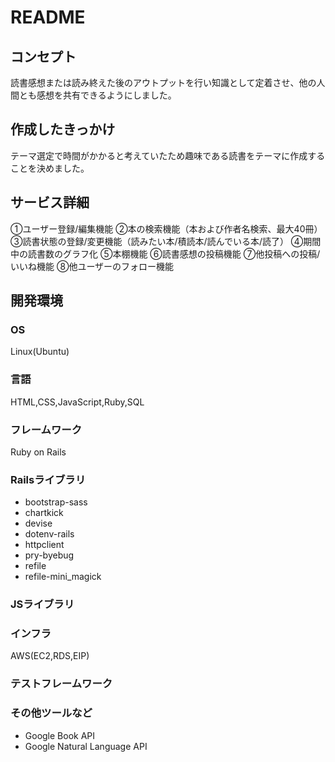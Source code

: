 # README

## コンセプト
読書感想または読み終えた後のアウトプットを行い知識として定着させ、他の人間とも感想を共有できるようにしました。

## 作成したきっかけ
テーマ選定で時間がかかると考えていたため趣味である読書をテーマに作成することを決めました。

## サービス詳細
①ユーザー登録/編集機能
②本の検索機能（本および作者名検索、最大40冊）
③読書状態の登録/変更機能（読みたい本/積読本/読んでいる本/読了）
④期間中の読書数のグラフ化
⑤本棚機能
⑥読書感想の投稿機能
⑦他投稿への投稿/いいね機能
⑧他ユーザーのフォロー機能

## 開発環境
### OS
Linux(Ubuntu)

### 言語
HTML,CSS,JavaScript,Ruby,SQL

### フレームワーク
Ruby on Rails

### Railsライブラリ
* bootstrap-sass
* chartkick
* devise
* dotenv-rails
* httpclient
* pry-byebug
* refile
* refile-mini_magick

### JSライブラリ

### インフラ
AWS(EC2,RDS,EIP)

### テストフレームワーク

### その他ツールなど
* Google Book API
* Google Natural Language API
